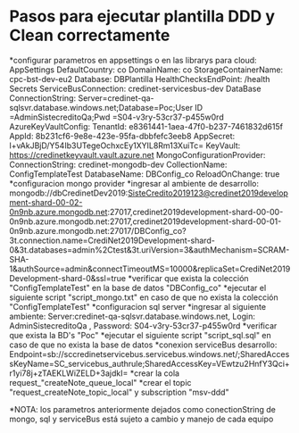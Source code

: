 # Pasos para ejecutar plantilla DDD y Clean correctamente
*configurar parametros en appsettings o en las librarys para cloud:
  AppSettings
		DefaultCountry: co
		DomainName: co
		StorageContainerName: cpc-bst-dev-eu2
		Database: DBPlantilla
		HealthChecksEndPoint: /health
	Secrets
		ServiceBusConnection: credinet-servicesbus-dev
	DataBase 
		ConnectionString: Server=credinet-qa-sqlsvr.database.windows.net;Database=Poc;User ID =AdminSistecreditoQa;Pwd =S04-v3ry-53cr37-p455w0rd
	AzureKeyVaultConfig: 
		TenantId: e8361441-1aea-47f0-b237-7461832d615f
		AppId: 8b231cf6-9e8e-423e-95fa-dbbfefc3eeb8
		AppSecret: l+vAkJBjD/Y54Ib3UTegeOchxcEy1XYIL8Rm13XuiTc=
		KeyVault: https://credinetkeyvault.vault.azure.net
	MongoConfigurationProvider: 
		ConnectionString: credinet-mongodb-dev
		CollectionName: ConfigTemplateTest
		DatabaseName: DBConfig_co
		ReloadOnChange: true
*configuracion mongo provider
 *ingresar al ambiente de desarrollo: mongodb://dbCredinetDev2019:SisteCredito2019123@credinet2019development-shard-00-02-0n9nb.azure.mongodb.net:27017,credinet2019development-shard-00-00-0n9nb.azure.mongodb.net:27017,credinet2019development-shard-00-01-0n9nb.azure.mongodb.net:27017/DBConfig_co?3t.connection.name=CrediNet2019Development-shard-0&3t.databases=admin%2Ctest&3t.uriVersion=3&authMechanism=SCRAM-SHA-1&authSource=admin&connectTimeoutMS=10000&replicaSet=CrediNet2019Development-shard-0&ssl=true
 *verificar que exista la colección "ConfigTemplateTest" en la base de datos "DBConfig_co"
 *ejecutar el siguiente script "script_mongo.txt" en caso de que no exista la colección "ConfigTemplateTest"
*configuracion sql server
 *ingresar al siguiente ambiente: Server:credinet-qa-sqlsvr.database.windows.net, Login: AdminSistecreditoQa , Password: S04-v3ry-53cr37-p455w0rd
 *verificar que exista la BD's "Poc"
 *ejecutar el siguiente script "script_sql.sql" en caso de que no exista la base de datos
*conexion serviceBus desarrollo: Endpoint=sb://sccredinetservicebus.servicebus.windows.net/;SharedAccessKeyName=SC_servicebus_authrule;SharedAccessKey=VEwtzu2HnfY3Qci+r1yi78j+zTAEKLWiZELD+3ajdkI=
 *crear la cola request_"createNote_queue_local"
 *crear el topic "request_createNote_topic_local" y subscription "msv-ddd"
 
*NOTA: los parametros anteriormente dejados como conectionString de mongo, sql y serviceBus está sujeto a cambio y manejo de cada equipo
 